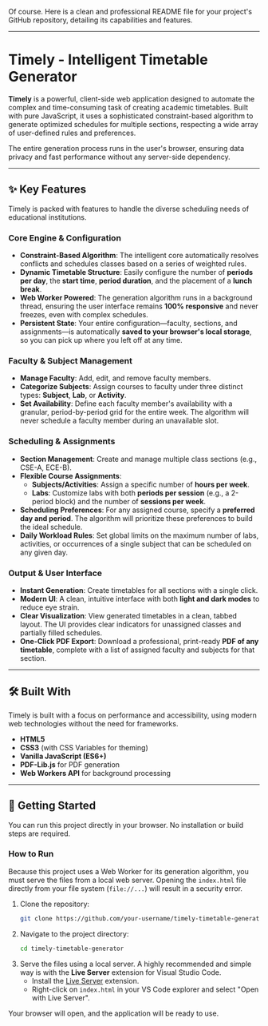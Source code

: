 Of course. Here is a clean and professional README file for your project's GitHub repository, detailing its capabilities and features.

-----

# Timely - Intelligent Timetable Generator

**Timely** is a powerful, client-side web application designed to automate the complex and time-consuming task of creating academic timetables. Built with pure JavaScript, it uses a sophisticated constraint-based algorithm to generate optimized schedules for multiple sections, respecting a wide array of user-defined rules and preferences.

The entire generation process runs in the user's browser, ensuring data privacy and fast performance without any server-side dependency.

-----

## ✨ Key Features

Timely is packed with features to handle the diverse scheduling needs of educational institutions.

### Core Engine & Configuration

  * **Constraint-Based Algorithm**: The intelligent core automatically resolves conflicts and schedules classes based on a series of weighted rules.
  * **Dynamic Timetable Structure**: Easily configure the number of **periods per day**, the **start time**, **period duration**, and the placement of a **lunch break**.
  * **Web Worker Powered**: The generation algorithm runs in a background thread, ensuring the user interface remains **100% responsive** and never freezes, even with complex schedules.
  * **Persistent State**: Your entire configuration—faculty, sections, and assignments—is automatically **saved to your browser's local storage**, so you can pick up where you left off at any time.

### Faculty & Subject Management

  * **Manage Faculty**: Add, edit, and remove faculty members.
  * **Categorize Subjects**: Assign courses to faculty under three distinct types: **Subject**, **Lab**, or **Activity**.
  * **Set Availability**: Define each faculty member's availability with a granular, period-by-period grid for the entire week. The algorithm will never schedule a faculty member during an unavailable slot.

### Scheduling & Assignments

  * **Section Management**: Create and manage multiple class sections (e.g., CSE-A, ECE-B).
  * **Flexible Course Assignments**:
      * **Subjects/Activities**: Assign a specific number of **hours per week**.
      * **Labs**: Customize labs with both **periods per session** (e.g., a 2-period block) and the number of **sessions per week**.
  * **Scheduling Preferences**: For any assigned course, specify a **preferred day and period**. The algorithm will prioritize these preferences to build the ideal schedule.
  * **Daily Workload Rules**: Set global limits on the maximum number of labs, activities, or occurrences of a single subject that can be scheduled on any given day.

### Output & User Interface

  * **Instant Generation**: Create timetables for all sections with a single click.
  * **Modern UI**: A clean, intuitive interface with both **light and dark modes** to reduce eye strain.
  * **Clear Visualization**: View generated timetables in a clean, tabbed layout. The UI provides clear indicators for unassigned classes and partially filled schedules.
  * **One-Click PDF Export**: Download a professional, print-ready **PDF of any timetable**, complete with a list of assigned faculty and subjects for that section.

-----

## 🛠️ Built With

Timely is built with a focus on performance and accessibility, using modern web technologies without the need for frameworks.

  * **HTML5**
  * **CSS3** (with CSS Variables for theming)
  * **Vanilla JavaScript (ES6+)**
  * **PDF-Lib.js** for PDF generation
  * **Web Workers API** for background processing

-----

## 🚀 Getting Started

You can run this project directly in your browser. No installation or build steps are required.

### How to Run

Because this project uses a Web Worker for its generation algorithm, you must serve the files from a local web server. Opening the `index.html` file directly from your file system (`file://...`) will result in a security error.

1.  Clone the repository:
    ```sh
    git clone https://github.com/your-username/timely-timetable-generator.git
    ```
2.  Navigate to the project directory:
    ```sh
    cd timely-timetable-generator
    ```
3.  Serve the files using a local server. A highly recommended and simple way is with the **Live Server** extension for Visual Studio Code.
      * Install the [Live Server](https://marketplace.visualstudio.com/items?itemName=ritwickdey.LiveServer) extension.
      * Right-click on `index.html` in your VS Code explorer and select "Open with Live Server".

Your browser will open, and the application will be ready to use.
